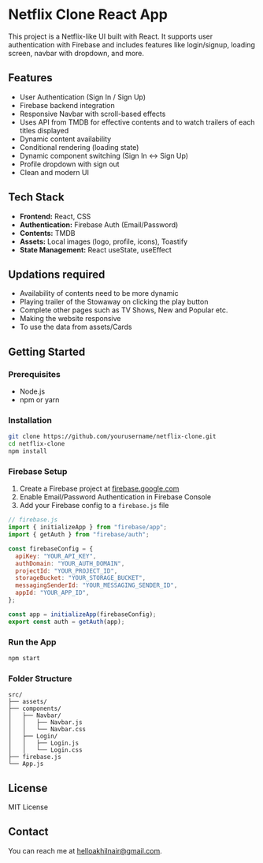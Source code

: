 # Netflix Clone React App

This project is a Netflix-like UI built with React. It supports user authentication with Firebase and includes features like login/signup, loading screen, navbar with dropdown, and more.

## Features

- User Authentication (Sign In / Sign Up)
- Firebase backend integration
- Responsive Navbar with scroll-based effects
- Uses API from TMDB for effective contents and to watch trailers of each titles displayed
- Dynamic content availability
- Conditional rendering (loading state)
- Dynamic component switching (Sign In ↔ Sign Up)
- Profile dropdown with sign out
- Clean and modern UI

## Tech Stack

- **Frontend:** React, CSS
- **Authentication:** Firebase Auth (Email/Password)
- **Contents:** TMDB
- **Assets:** Local images (logo, profile, icons), Toastify
- **State Management:** React useState, useEffect

## Updations required

- Availability of contents need to be more dynamic
- Playing trailer of the Stowaway on clicking the play button
- Complete other pages such as TV Shows, New and Popular etc.
- Making the website responsive
- To use the data from assets/Cards

## Getting Started

### Prerequisites

- Node.js
- npm or yarn

### Installation

```bash
git clone https://github.com/yourusername/netflix-clone.git
cd netflix-clone
npm install
```

### Firebase Setup

1. Create a Firebase project at [firebase.google.com](https://firebase.google.com)
2. Enable Email/Password Authentication in Firebase Console
3. Add your Firebase config to a `firebase.js` file

```javascript
// firebase.js
import { initializeApp } from "firebase/app";
import { getAuth } from "firebase/auth";

const firebaseConfig = {
  apiKey: "YOUR_API_KEY",
  authDomain: "YOUR_AUTH_DOMAIN",
  projectId: "YOUR_PROJECT_ID",
  storageBucket: "YOUR_STORAGE_BUCKET",
  messagingSenderId: "YOUR_MESSAGING_SENDER_ID",
  appId: "YOUR_APP_ID",
};

const app = initializeApp(firebaseConfig);
export const auth = getAuth(app);
```

### Run the App

```bash
npm start
```

### Folder Structure

```
src/
├── assets/
├── components/
│   ├── Navbar/
│   │   ├── Navbar.js
│   │   └── Navbar.css
│   ├── Login/
│   │   ├── Login.js
│   │   └── Login.css
├── firebase.js
└── App.js
```

## License

MIT License


## Contact
You can reach me at [helloakhilnair@gmail.com](Akhil).
